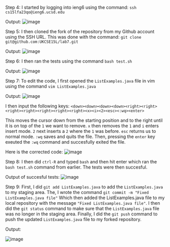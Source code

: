 Step 4: I started by logging into ieng6 using the command: `ssh cs15lfa23qo@ieng6.ucsd.edu`

Output: 
![image](https://github.com/UKCSE15L/cse15l-lab-reports/assets/147003715/bbdd89fb-f76f-4f74-b366-51a2944c7090)


Step 5: I then cloned the fork of the repository from my Github account using the SSH URL. This was done with the command: `git clone git@github.com:UKCSE15L/lab7.git`

Output: 
![image](https://github.com/UKCSE15L/cse15l-lab-reports/assets/147003715/66684a77-0ff1-4b7c-a734-b86fc57f8869)

Step 6: I then ran the tests using the command `bash test.sh`

Output:
![image](https://github.com/UKCSE15L/cse15l-lab-reports/assets/147003715/b9b84bcc-3274-404e-8b45-6bdaaf409c00)

Step 7: To edit the code, I first opened the `ListExamples.java` file in vim using the command `vim ListExamples.java`

Output: 
![image](https://github.com/UKCSE15L/cse15l-lab-reports/assets/147003715/7ec143ce-528f-4803-92f9-24d24b47a181)

I then input the following keys: `<down><down><down><down><right><right><right><right><right><right><right><x><i><2><esc><:wq><enter>`

This moves the cursor down from the starting position and to the right until it is on top of the `1` we want to remove. `x` then removes the `1` and `i` enters insert mode. `2` next inserts a `2` where the `1` was before. `esc` returns us to normal mode. `:wq` saves and quits the file. Then, pressing the `enter` key exeuted the `:wq` command and succesfully exited the file.

Here is the corrected code:
![image](https://github.com/UKCSE15L/cse15l-lab-reports/assets/147003715/8bfef72e-d1a3-46c9-9382-f7173a0d6a2d)

Step 8: I then did `ctrl-R` and typed `bash` and then hit enter which ran the `bash test.sh` command from earlier. The tests were then succesful.

Output of succesful tests:
![image](https://github.com/UKCSE15L/cse15l-lab-reports/assets/147003715/07752e5f-9805-45a0-8a6d-e24b09296180)

Step 9: First, I did `git add ListExamples.java` to add the `ListExamples.java` to my staging area. The, I wrote the command `git commit -m "Fixed ListExamples.java file"` Which then added the ListExamples.java file to my local repository with the message `"Fixed ListExamples.java file"`. I then did the `git status` command to make sure that the `ListExamples.java` file was no longer in the staging area. Finally, I did the `git push` command to push the updated `ListExamples.java` file to my forked repository.

Output:

![image](https://github.com/UKCSE15L/cse15l-lab-reports/assets/147003715/fb03333f-813d-4917-ba35-e7af8151407e)


